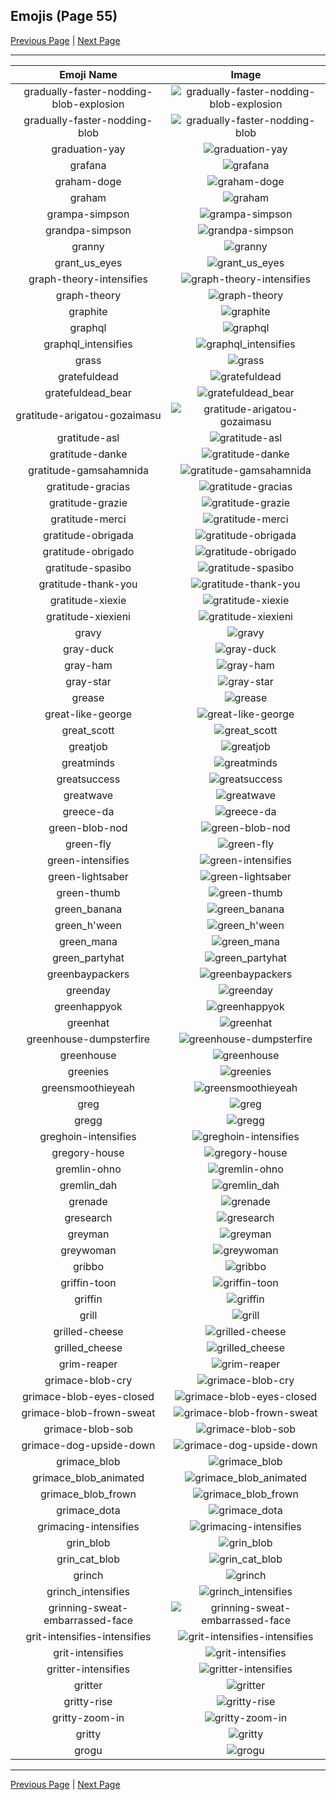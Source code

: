 
## Emojis (Page 55)

[Previous Page](/docs/hc/page-g-0054.md)
  | [Next Page](/docs/hc/page-g-0056.md)

<hr />

|Emoji Name|Image|
| :-: | :-: |
|gradually-faster-nodding-blob-explosion| ![gradually-faster-nodding-blob-explosion](/emojis/hc/gradually-faster-nodding-blob-explosion.gif)|
|gradually-faster-nodding-blob| ![gradually-faster-nodding-blob](/emojis/hc/gradually-faster-nodding-blob.gif)|
|graduation-yay| ![graduation-yay](/emojis/hc/graduation-yay.gif)|
|grafana| ![grafana](/emojis/hc/grafana.png)|
|graham-doge| ![graham-doge](/emojis/hc/graham-doge.png)|
|graham| ![graham](/emojis/hc/graham.gif)|
|grampa-simpson| ![grampa-simpson](/emojis/hc/grampa-simpson.png)|
|grandpa-simpson| ![grandpa-simpson](/emojis/hc/grandpa-simpson.png)|
|granny| ![granny](/emojis/hc/granny.gif)|
|grant_us_eyes| ![grant_us_eyes](/emojis/hc/grant_us_eyes.png)|
|graph-theory-intensifies| ![graph-theory-intensifies](/emojis/hc/graph-theory-intensifies.gif)|
|graph-theory| ![graph-theory](/emojis/hc/graph-theory.png)|
|graphite| ![graphite](/emojis/hc/graphite.png)|
|graphql| ![graphql](/emojis/hc/graphql.png)|
|graphql_intensifies| ![graphql_intensifies](/emojis/hc/graphql_intensifies.gif)|
|grass| ![grass](/emojis/hc/grass.jpg)|
|gratefuldead| ![gratefuldead](/emojis/hc/gratefuldead.png)|
|gratefuldead_bear| ![gratefuldead_bear](/emojis/hc/gratefuldead_bear.gif)|
|gratitude-arigatou-gozaimasu| ![gratitude-arigatou-gozaimasu](/emojis/hc/gratitude-arigatou-gozaimasu.png)|
|gratitude-asl| ![gratitude-asl](/emojis/hc/gratitude-asl.gif)|
|gratitude-danke| ![gratitude-danke](/emojis/hc/gratitude-danke.png)|
|gratitude-gamsahamnida| ![gratitude-gamsahamnida](/emojis/hc/gratitude-gamsahamnida.png)|
|gratitude-gracias| ![gratitude-gracias](/emojis/hc/gratitude-gracias.png)|
|gratitude-grazie| ![gratitude-grazie](/emojis/hc/gratitude-grazie.png)|
|gratitude-merci| ![gratitude-merci](/emojis/hc/gratitude-merci.png)|
|gratitude-obrigada| ![gratitude-obrigada](/emojis/hc/gratitude-obrigada.png)|
|gratitude-obrigado| ![gratitude-obrigado](/emojis/hc/gratitude-obrigado.png)|
|gratitude-spasibo| ![gratitude-spasibo](/emojis/hc/gratitude-spasibo.png)|
|gratitude-thank-you| ![gratitude-thank-you](/emojis/hc/gratitude-thank-you.png)|
|gratitude-xiexie| ![gratitude-xiexie](/emojis/hc/gratitude-xiexie.png)|
|gratitude-xiexieni| ![gratitude-xiexieni](/emojis/hc/gratitude-xiexieni.png)|
|gravy| ![gravy](/emojis/hc/gravy.png)|
|gray-duck| ![gray-duck](/emojis/hc/gray-duck.png)|
|gray-ham| ![gray-ham](/emojis/hc/gray-ham.png)|
|gray-star| ![gray-star](/emojis/hc/gray-star.png)|
|grease| ![grease](/emojis/hc/grease.png)|
|great-like-george| ![great-like-george](/emojis/hc/great-like-george.png)|
|great_scott| ![great_scott](/emojis/hc/great_scott.png)|
|greatjob| ![greatjob](/emojis/hc/greatjob.jpg)|
|greatminds| ![greatminds](/emojis/hc/greatminds.jpg)|
|greatsuccess| ![greatsuccess](/emojis/hc/greatsuccess.jpg)|
|greatwave| ![greatwave](/emojis/hc/greatwave.png)|
|greece-da| ![greece-da](/emojis/hc/greece-da.png)|
|green-blob-nod| ![green-blob-nod](/emojis/hc/green-blob-nod.gif)|
|green-fly| ![green-fly](/emojis/hc/green-fly.png)|
|green-intensifies| ![green-intensifies](/emojis/hc/green-intensifies.gif)|
|green-lightsaber| ![green-lightsaber](/emojis/hc/green-lightsaber.png)|
|green-thumb| ![green-thumb](/emojis/hc/green-thumb.png)|
|green_banana| ![green_banana](/emojis/hc/green_banana.png)|
|green_h'ween| ![green_h'ween](/emojis/hc/green_h'ween.png)|
|green_mana| ![green_mana](/emojis/hc/green_mana.png)|
|green_partyhat| ![green_partyhat](/emojis/hc/green_partyhat.png)|
|greenbaypackers| ![greenbaypackers](/emojis/hc/greenbaypackers.png)|
|greenday| ![greenday](/emojis/hc/greenday.jpg)|
|greenhappyok| ![greenhappyok](/emojis/hc/greenhappyok.gif)|
|greenhat| ![greenhat](/emojis/hc/greenhat.png)|
|greenhouse-dumpsterfire| ![greenhouse-dumpsterfire](/emojis/hc/greenhouse-dumpsterfire.gif)|
|greenhouse| ![greenhouse](/emojis/hc/greenhouse.png)|
|greenies| ![greenies](/emojis/hc/greenies.png)|
|greensmoothieyeah| ![greensmoothieyeah](/emojis/hc/greensmoothieyeah.png)|
|greg| ![greg](/emojis/hc/greg.png)|
|gregg| ![gregg](/emojis/hc/gregg.png)|
|greghoin-intensifies| ![greghoin-intensifies](/emojis/hc/greghoin-intensifies.gif)|
|gregory-house| ![gregory-house](/emojis/hc/gregory-house.jpg)|
|gremlin-ohno| ![gremlin-ohno](/emojis/hc/gremlin-ohno.png)|
|gremlin_dah| ![gremlin_dah](/emojis/hc/gremlin_dah.jpg)|
|grenade| ![grenade](/emojis/hc/grenade.jpg)|
|gresearch| ![gresearch](/emojis/hc/gresearch.png)|
|greyman| ![greyman](/emojis/hc/greyman.png)|
|greywoman| ![greywoman](/emojis/hc/greywoman.png)|
|gribbo| ![gribbo](/emojis/hc/gribbo.png)|
|griffin-toon| ![griffin-toon](/emojis/hc/griffin-toon.png)|
|griffin| ![griffin](/emojis/hc/griffin.png)|
|grill| ![grill](/emojis/hc/grill.png)|
|grilled-cheese| ![grilled-cheese](/emojis/hc/grilled-cheese.png)|
|grilled_cheese| ![grilled_cheese](/emojis/hc/grilled_cheese.png)|
|grim-reaper| ![grim-reaper](/emojis/hc/grim-reaper.png)|
|grimace-blob-cry| ![grimace-blob-cry](/emojis/hc/grimace-blob-cry.png)|
|grimace-blob-eyes-closed| ![grimace-blob-eyes-closed](/emojis/hc/grimace-blob-eyes-closed.png)|
|grimace-blob-frown-sweat| ![grimace-blob-frown-sweat](/emojis/hc/grimace-blob-frown-sweat.png)|
|grimace-blob-sob| ![grimace-blob-sob](/emojis/hc/grimace-blob-sob.png)|
|grimace-dog-upside-down| ![grimace-dog-upside-down](/emojis/hc/grimace-dog-upside-down.png)|
|grimace_blob| ![grimace_blob](/emojis/hc/grimace_blob.png)|
|grimace_blob_animated| ![grimace_blob_animated](/emojis/hc/grimace_blob_animated.gif)|
|grimace_blob_frown| ![grimace_blob_frown](/emojis/hc/grimace_blob_frown.gif)|
|grimace_dota| ![grimace_dota](/emojis/hc/grimace_dota.gif)|
|grimacing-intensifies| ![grimacing-intensifies](/emojis/hc/grimacing-intensifies.gif)|
|grin_blob| ![grin_blob](/emojis/hc/grin_blob.png)|
|grin_cat_blob| ![grin_cat_blob](/emojis/hc/grin_cat_blob.png)|
|grinch| ![grinch](/emojis/hc/grinch.png)|
|grinch_intensifies| ![grinch_intensifies](/emojis/hc/grinch_intensifies.gif)|
|grinning-sweat-embarrassed-face| ![grinning-sweat-embarrassed-face](/emojis/hc/grinning-sweat-embarrassed-face.gif)|
|grit-intensifies-intensifies| ![grit-intensifies-intensifies](/emojis/hc/grit-intensifies-intensifies.gif)|
|grit-intensifies| ![grit-intensifies](/emojis/hc/grit-intensifies.gif)|
|gritter-intensifies| ![gritter-intensifies](/emojis/hc/gritter-intensifies.gif)|
|gritter| ![gritter](/emojis/hc/gritter.png)|
|gritty-rise| ![gritty-rise](/emojis/hc/gritty-rise.gif)|
|gritty-zoom-in| ![gritty-zoom-in](/emojis/hc/gritty-zoom-in.gif)|
|gritty| ![gritty](/emojis/hc/gritty.png)|
|grogu| ![grogu](/emojis/hc/grogu.png)|

<hr/>

[Previous Page](/docs/hc/page-g-0054.md)
  | [Next Page](/docs/hc/page-g-0056.md)